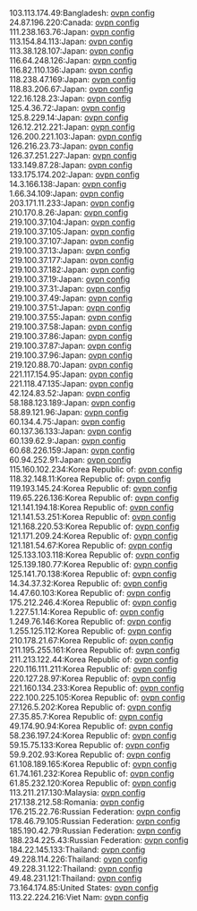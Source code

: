 103.113.174.49:Bangladesh: [ovpn config](vpn/103_113_174_49.ovpn)  
24.87.196.220:Canada: [ovpn config](vpn/24_87_196_220.ovpn)  
111.238.163.76:Japan: [ovpn config](vpn/111_238_163_76.ovpn)  
113.154.84.113:Japan: [ovpn config](vpn/113_154_84_113.ovpn)  
113.38.128.107:Japan: [ovpn config](vpn/113_38_128_107.ovpn)  
116.64.248.126:Japan: [ovpn config](vpn/116_64_248_126.ovpn)  
116.82.110.136:Japan: [ovpn config](vpn/116_82_110_136.ovpn)  
118.238.47.169:Japan: [ovpn config](vpn/118_238_47_169.ovpn)  
118.83.206.67:Japan: [ovpn config](vpn/118_83_206_67.ovpn)  
122.16.128.23:Japan: [ovpn config](vpn/122_16_128_23.ovpn)  
125.4.36.72:Japan: [ovpn config](vpn/125_4_36_72.ovpn)  
125.8.229.14:Japan: [ovpn config](vpn/125_8_229_14.ovpn)  
126.12.212.221:Japan: [ovpn config](vpn/126_12_212_221.ovpn)  
126.200.221.103:Japan: [ovpn config](vpn/126_200_221_103.ovpn)  
126.216.23.73:Japan: [ovpn config](vpn/126_216_23_73.ovpn)  
126.37.251.227:Japan: [ovpn config](vpn/126_37_251_227.ovpn)  
133.149.87.28:Japan: [ovpn config](vpn/133_149_87_28.ovpn)  
133.175.174.202:Japan: [ovpn config](vpn/133_175_174_202.ovpn)  
14.3.166.138:Japan: [ovpn config](vpn/14_3_166_138.ovpn)  
1.66.34.109:Japan: [ovpn config](vpn/1_66_34_109.ovpn)  
203.171.11.233:Japan: [ovpn config](vpn/203_171_11_233.ovpn)  
210.170.8.26:Japan: [ovpn config](vpn/210_170_8_26.ovpn)  
219.100.37.104:Japan: [ovpn config](vpn/219_100_37_104.ovpn)  
219.100.37.105:Japan: [ovpn config](vpn/219_100_37_105.ovpn)  
219.100.37.107:Japan: [ovpn config](vpn/219_100_37_107.ovpn)  
219.100.37.13:Japan: [ovpn config](vpn/219_100_37_13.ovpn)  
219.100.37.177:Japan: [ovpn config](vpn/219_100_37_177.ovpn)  
219.100.37.182:Japan: [ovpn config](vpn/219_100_37_182.ovpn)  
219.100.37.19:Japan: [ovpn config](vpn/219_100_37_19.ovpn)  
219.100.37.31:Japan: [ovpn config](vpn/219_100_37_31.ovpn)  
219.100.37.49:Japan: [ovpn config](vpn/219_100_37_49.ovpn)  
219.100.37.51:Japan: [ovpn config](vpn/219_100_37_51.ovpn)  
219.100.37.55:Japan: [ovpn config](vpn/219_100_37_55.ovpn)  
219.100.37.58:Japan: [ovpn config](vpn/219_100_37_58.ovpn)  
219.100.37.86:Japan: [ovpn config](vpn/219_100_37_86.ovpn)  
219.100.37.87:Japan: [ovpn config](vpn/219_100_37_87.ovpn)  
219.100.37.96:Japan: [ovpn config](vpn/219_100_37_96.ovpn)  
219.120.88.70:Japan: [ovpn config](vpn/219_120_88_70.ovpn)  
221.117.154.95:Japan: [ovpn config](vpn/221_117_154_95.ovpn)  
221.118.47.135:Japan: [ovpn config](vpn/221_118_47_135.ovpn)  
42.124.83.52:Japan: [ovpn config](vpn/42_124_83_52.ovpn)  
58.188.123.189:Japan: [ovpn config](vpn/58_188_123_189.ovpn)  
58.89.121.96:Japan: [ovpn config](vpn/58_89_121_96.ovpn)  
60.134.4.75:Japan: [ovpn config](vpn/60_134_4_75.ovpn)  
60.137.36.133:Japan: [ovpn config](vpn/60_137_36_133.ovpn)  
60.139.62.9:Japan: [ovpn config](vpn/60_139_62_9.ovpn)  
60.68.226.159:Japan: [ovpn config](vpn/60_68_226_159.ovpn)  
60.94.252.91:Japan: [ovpn config](vpn/60_94_252_91.ovpn)  
115.160.102.234:Korea Republic of: [ovpn config](vpn/115_160_102_234.ovpn)  
118.32.148.11:Korea Republic of: [ovpn config](vpn/118_32_148_11.ovpn)  
119.193.145.24:Korea Republic of: [ovpn config](vpn/119_193_145_24.ovpn)  
119.65.226.136:Korea Republic of: [ovpn config](vpn/119_65_226_136.ovpn)  
121.141.194.18:Korea Republic of: [ovpn config](vpn/121_141_194_18.ovpn)  
121.141.53.251:Korea Republic of: [ovpn config](vpn/121_141_53_251.ovpn)  
121.168.220.53:Korea Republic of: [ovpn config](vpn/121_168_220_53.ovpn)  
121.171.209.24:Korea Republic of: [ovpn config](vpn/121_171_209_24.ovpn)  
121.181.54.67:Korea Republic of: [ovpn config](vpn/121_181_54_67.ovpn)  
125.133.103.118:Korea Republic of: [ovpn config](vpn/125_133_103_118.ovpn)  
125.139.180.77:Korea Republic of: [ovpn config](vpn/125_139_180_77.ovpn)  
125.141.70.138:Korea Republic of: [ovpn config](vpn/125_141_70_138.ovpn)  
14.34.37.32:Korea Republic of: [ovpn config](vpn/14_34_37_32.ovpn)  
14.47.60.103:Korea Republic of: [ovpn config](vpn/14_47_60_103.ovpn)  
175.212.246.4:Korea Republic of: [ovpn config](vpn/175_212_246_4.ovpn)  
1.227.51.14:Korea Republic of: [ovpn config](vpn/1_227_51_14.ovpn)  
1.249.76.146:Korea Republic of: [ovpn config](vpn/1_249_76_146.ovpn)  
1.255.125.112:Korea Republic of: [ovpn config](vpn/1_255_125_112.ovpn)  
210.178.21.67:Korea Republic of: [ovpn config](vpn/210_178_21_67.ovpn)  
211.195.255.161:Korea Republic of: [ovpn config](vpn/211_195_255_161.ovpn)  
211.213.122.44:Korea Republic of: [ovpn config](vpn/211_213_122_44.ovpn)  
220.116.111.211:Korea Republic of: [ovpn config](vpn/220_116_111_211.ovpn)  
220.127.28.97:Korea Republic of: [ovpn config](vpn/220_127_28_97.ovpn)  
221.160.134.233:Korea Republic of: [ovpn config](vpn/221_160_134_233.ovpn)  
222.100.225.105:Korea Republic of: [ovpn config](vpn/222_100_225_105.ovpn)  
27.126.5.202:Korea Republic of: [ovpn config](vpn/27_126_5_202.ovpn)  
27.35.85.7:Korea Republic of: [ovpn config](vpn/27_35_85_7.ovpn)  
49.174.90.94:Korea Republic of: [ovpn config](vpn/49_174_90_94.ovpn)  
58.236.197.24:Korea Republic of: [ovpn config](vpn/58_236_197_24.ovpn)  
59.15.75.133:Korea Republic of: [ovpn config](vpn/59_15_75_133.ovpn)  
59.9.202.93:Korea Republic of: [ovpn config](vpn/59_9_202_93.ovpn)  
61.108.189.165:Korea Republic of: [ovpn config](vpn/61_108_189_165.ovpn)  
61.74.161.232:Korea Republic of: [ovpn config](vpn/61_74_161_232.ovpn)  
61.85.232.120:Korea Republic of: [ovpn config](vpn/61_85_232_120.ovpn)  
113.211.217.130:Malaysia: [ovpn config](vpn/113_211_217_130.ovpn)  
217.138.212.58:Romania: [ovpn config](vpn/217_138_212_58.ovpn)  
176.215.22.76:Russian Federation: [ovpn config](vpn/176_215_22_76.ovpn)  
178.46.79.105:Russian Federation: [ovpn config](vpn/178_46_79_105.ovpn)  
185.190.42.79:Russian Federation: [ovpn config](vpn/185_190_42_79.ovpn)  
188.234.225.43:Russian Federation: [ovpn config](vpn/188_234_225_43.ovpn)  
184.22.145.133:Thailand: [ovpn config](vpn/184_22_145_133.ovpn)  
49.228.114.226:Thailand: [ovpn config](vpn/49_228_114_226.ovpn)  
49.228.31.122:Thailand: [ovpn config](vpn/49_228_31_122.ovpn)  
49.48.231.121:Thailand: [ovpn config](vpn/49_48_231_121.ovpn)  
73.164.174.85:United States: [ovpn config](vpn/73_164_174_85.ovpn)  
113.22.224.216:Viet Nam: [ovpn config](vpn/113_22_224_216.ovpn)  
